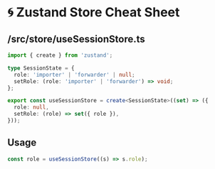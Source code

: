 # 🌀 Zustand Store Cheat Sheet

## /src/store/useSessionStore.ts
```ts
import { create } from 'zustand';

type SessionState = {
  role: 'importer' | 'forwarder' | null;
  setRole: (role: 'importer' | 'forwarder') => void;
};

export const useSessionStore = create<SessionState>((set) => ({
  role: null,
  setRole: (role) => set({ role }),
}));
```

## Usage
```ts
const role = useSessionStore((s) => s.role);
```